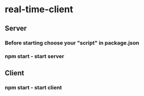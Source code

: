 # real-time-client

## Server
### Before starting choose your "script" in package.json
### npm start - start server

## Client
### npm start - start client
